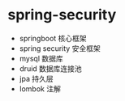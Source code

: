 # spring-security

- springboot 核心框架
- spring security 安全框架
- mysql 数据库
- druid 数据库连接池
- jpa 持久层
- lombok 注解
